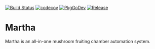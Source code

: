 [![Build Status](https://circleci.com/gh/jmhobbs/martha/tree/main.svg?style=shield)](https://circleci.com/gh/jmhobbs/martha/tree/main)
[![codecov](https://codecov.io/gh/jmhobbs/martha/branch/main/graph/badge.svg)](https://codecov.io/gh/jmhobbs/martha)
[![PkgGoDev](https://pkg.go.dev/badge/github.com/jmhobbs/martha)](https://pkg.go.dev/github.com/jmhobbs/martha)
[![Release](https://img.shields.io/github/release/jmhobbs/martha.svg?style=flat-square)](https://github.com/jmhobbs/martha/releases/latest)

# Martha

Martha is an all-in-one mushroom fruiting chamber automation system.